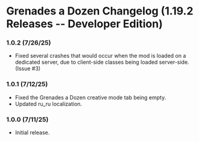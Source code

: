 # Grenades a Dozen Changelog (1.19.2 Releases -- Developer Edition)


### 1.0.2 (7/26/25)
* Fixed several crashes that would occur when the mod is loaded on a dedicated server, due to client-side classes being loaded server-side. (Issue #3)

### 1.0.1 (7/12/25)
* Fixed the Grenades a Dozen creative mode tab being empty.
* Updated ru_ru localization.

### 1.0.0 (7/11/25)
* Initial release.